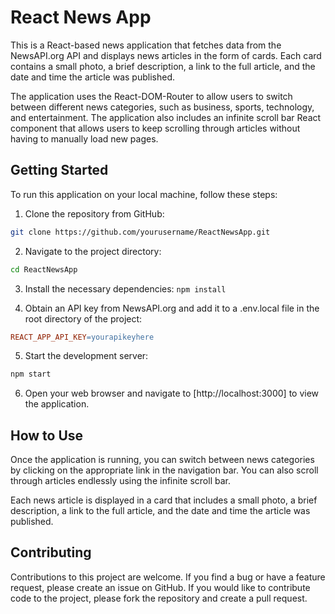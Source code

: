 # React News App
This is a React-based news application that fetches data from the NewsAPI.org API and displays news articles in the form of cards. Each card contains a small photo, a brief description, a link to the full article, and the date and time the article was published.

The application uses the React-DOM-Router to allow users to switch between different news categories, such as business, sports, technology, and entertainment. The application also includes an infinite scroll bar React component that allows users to keep scrolling through articles without having to manually load new pages.

## Getting Started
To run this application on your local machine, follow these steps:

1. Clone the repository from GitHub:
```bash
git clone https://github.com/yourusername/ReactNewsApp.git
```

2. Navigate to the project directory:
```bash
cd ReactNewsApp
```

3. Install the necessary dependencies:
```npm install```

4. Obtain an API key from NewsAPI.org and add it to a .env.local file in the root directory of the project:
```makefile
REACT_APP_API_KEY=yourapikeyhere
```

5. Start the development server:
```bash
npm start
```

6. Open your web browser and navigate to [http://localhost:3000] to view the application.


## How to Use
Once the application is running, you can switch between news categories by clicking on the appropriate link in the navigation bar. You can also scroll through articles endlessly using the infinite scroll bar.

Each news article is displayed in a card that includes a small photo, a brief description, a link to the full article, and the date and time the article was published.

## Contributing
Contributions to this project are welcome. If you find a bug or have a feature request, please create an issue on GitHub. If you would like to contribute code to the project, please fork the repository and create a pull request.